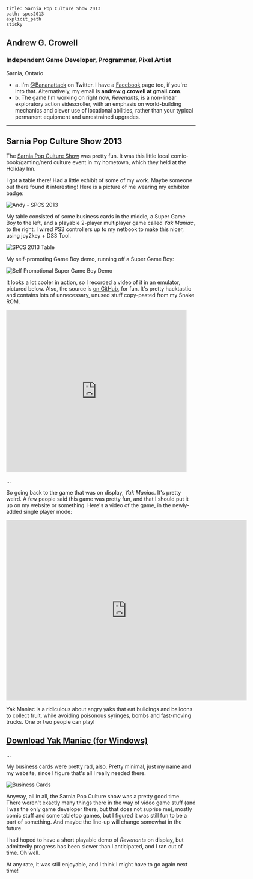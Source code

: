 ```
title: Sarnia Pop Culture Show 2013
path: spcs2013
explicit_path
sticky
```
<h2>Andrew G. Crowell</h2>
<h3>Independent Game Developer, Programmer, Pixel Artist</h3>
<p>Sarnia, Ontario</p>
<ul>
    <li>a. I'm <a href='https://twitter.com/Bananattack/'>@Bananattack</a> on Twitter.
        I have a <a href='https://www.facebook.com/makevideogames'>Facebook</a> page too, if you're into that.
        Alternatively, my email is <b>andrew.g.crowell at gmail.com</b>.</li>
    <li>b. The game I'm working on right now, <em>Revenants</em>, is a non-linear exploratory action sidescroller, with an emphasis on world-building mechanics and clever use of locational abilities, rather than your typical permanent equipment and unrestrained upgrades.</li>
</ul>
<hr/>
<h2>Sarnia Pop Culture Show 2013</h2>
<p>The <a href='https://www.facebook.com/SarniaPopCultureShow'>Sarnia Pop Culture Show</a> was pretty fun. It was this little local comic-book/gaming/nerd culture event in my hometown, which they held at the Holiday Inn.</p>
<p>I got a table there! Had a little exhibit of some of my work. Maybe someone out there found it interesting! Here is a picture of me wearing my exhibitor badge:</p>
<p><img src='http://make.vg/images/spcs2013/andy.jpg' title='Andy - SPCS 2013' alt='Andy - SPCS 2013'/></p>
<p>My table consisted of some business cards in the middle, a Super Game Boy to the left, and a playable 2-player multiplayer game called <em>Yak Maniac</em>, to the right. I wired PS3 controllers up to my netbook to make this nicer, using joy2key + DS3 Tool.</p>
<p><img src='http://make.vg/images/spcs2013/full_booth.jpg' title='SPCS 2013 Table' alt='SPCS 2013 Table'/></p>
<p>My self-promoting Game Boy demo, running off a Super Game Boy:</p>
<p><img src='http://make.vg/images/spcs2013/super_gb.jpg' title='Self Promotional Super Game Boy Demo' alt='Self Promotional Super Game Boy Demo'/></p>
<p>It looks a lot cooler in action, so I recorded a video of it in an emulator, pictured below. Also, the source is <a href='https://github.com/Bananattack/wiz/tree/master/examples/gameboy/selfpromo'>on GitHub</a>, for fun. It's pretty hacktastic and contains lots of unnecessary, unused stuff copy-pasted from my Snake ROM.</p>
<p><iframe width="480" height="432" src="http://www.youtube.com/embed/XBg-_bpv6ag?rel=0&amp;vq=large" frameborder="0" allowfullscreen></iframe></p>
<p>...</p>
<p>So going back to the game that was on display, <em>Yak Maniac</em>. It's pretty weird. A few people said this game was pretty fun, and that I should put it up on my website or something. Here's a video of the game, in the newly-added single player mode:</p>
<p><iframe width="640" height="480" src="http://www.youtube.com/embed/td6Z6u7kpVU?rel=0&amp;vq=large" frameborder="0" allowfullscreen></iframe></p>
<p>Yak Maniac is a ridiculous about angry yaks that eat buildings and balloons to collect fruit, while avoiding poisonous syringes, bombs and fast-moving trucks. One or two people can play!</p>
<h2><a href='http://make.vg/get/yak-maniac.zip'>Download Yak Maniac (for Windows)</a></h2>
<p>...</p>
<p>My business cards were pretty rad, also. Pretty minimal, just my name and my website, since I figure that's all I really needed there.</p>
<p><img src='http://make.vg/images/spcs2013/business_cards.jpg' title='Business Cards' alt='Business Cards'/></p>
<p>Anyway, all in all, the Sarnia Pop Culture show was a pretty good time. There weren't exactly many things there in the way of video game stuff (and I was the only game developer there, but that does not suprise me), mostly comic stuff and some tabletop games, but I figured it was still fun to be a part of something. And maybe the line-up will change somewhat in the future.</p>
<p>I had hoped to have a short playable demo of <em>Revenants</em> on display, but admittedly progress has been slower than I anticipated, and I ran out of time. Oh well.</p>
<p>At any rate, it was still enjoyable, and I think I might have to go again next time!</p>